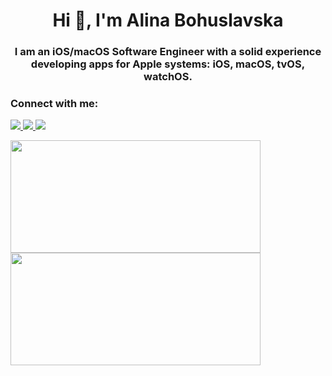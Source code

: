 <h1 align="center">Hi 👋, I'm Alina Bohuslavska</h1>
<h3 align="center">I am an iOS/macOS Software Engineer with a solid experience developing apps for Apple systems: iOS, macOS, tvOS, watchOS.</h3>


### Connect with me:
<!-- <br />

<div align="left">
  <!-- LINKEDIN -->
  <a href="https://www.linkedin.com/in/alina-boguslavskaya-406ab712b/"> 
    <img src="https://img.shields.io/badge/linkedin-%230077B5.svg?&style=for-the-badge&logo=linkedin&logoColor=white"/>
  </a>
  
  <a href = "https://mail.google.com/mail/?view=cm&fs=1&tf=1&to=alibogzl@gmail.com">
    <img src="https://img.shields.io/badge/Gmail-D14836?style=for-the-badge&logo=gmail&logoColor=white">
  </a>
  
  <a href="https://www.upwork.com/freelancers/~01fa9f09cb7fea06ae">
    <img src="https://img.shields.io/badge/upwork-%D14836.svg?&style=for-the-badge&logo=upwork&logoColor=white&Color=green">
  </a>
  
</div>
<br />

<p>
<img src="https://github-readme-stats.vercel.app/api?username=alibogzl&count_private=true&show_icons=true&theme=blueberry&include_all_commits=true" height="180em" width="400" />
<img src="https://github-readme-stats.vercel.app/api/top-langs/?username=alibogzl&show_icons=true&layout=compact&cache_seconds=1800&langs_count=8&theme=blueberry&count_private=true&show_icons=true" height="180em" width="400" />

</p>

<!-- ### Visitors Count -->
<!-- <img align="left" src = "https://profile-counter.glitch.me/ChiragGajjar/count.svg" alt ="Loading"> -->
